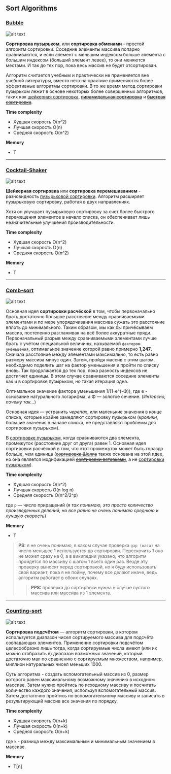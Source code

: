 ## Sort Algorithms

[<h3 id="bubble">Bubble</h3>](./bubble_sort.rs)

![alt text][bubble-image]

**Сортировка пузырьком**, или **сортировка обменами** - простой алгоритм сортировки. Соседние элементы массива попарно сравниваются, и если элемент с меньшим индексом больше элемента с большим индексом (больший элемент левее), то они меняются местами. И так до тех пор, пока весь массив не будет отсортирован.

Алгоритм считается учебным и практически не применяется вне учебной литературы, вместо него на практике применяются более эффективные алгоритмы сортировки. В то же время метод сортировки пузырьком лежит в основе некоторых более совершенных алгоритмов, таких как [шейкерная сортировка](#cocktail_shaker), ~~[пирамидальная сортировка]()~~ и ~~[быстрая сортировка]()~~.

__Time complexity__
* Худшая скорость O(n^2)
* Лучшая скорость O(n)
* Средняя скорость O(n^2)

__Memory__
* T

* * *

[<h3 id="cocktail_shaker">Cocktail-Shaker</h3>](./cocktail_shaker_sort.rs)

![alt text][cocktail_shaker_image]

**Шейкерная сортировка** или **сортировка перемешиванием** - разновидность [пузырьковой сортировки](#bubble). Алгоритм расширяет пузырьковую сортировку, работая в двух направлениях.

Хотя он улучшает пузырьковую сортировку за счет более быстрого перемещения элементов в начало списка, он обеспечивает лишь незначительные улучшения производительности.

__Time complexity__
* Худшая скорость O(n^2)
* Лучшая скорость O(n)
* Средняя скорость O(n^2)

__Memory__
* T

* * *

[<h3 id="comb-sort">Comb-sort</h3>](./comb_sort.rs)

![alt text][comb_image]

Основная идея **сортировки расчёской** в том, чтобы первоначально брать достаточно большое расстояние между сравниваемыми элементами и по мере упорядочивания массива сужать это расстояние вплоть до минимального. Таким образом, мы как бы причёсываем массив, постепенно разглаживая на всё более аккуратные пряди. Первоначальный разрыв между сравниваемыми элементами лучше брать с учётом специальной величины, называемой `фактором уменьшения`, оптимальное значение которой равно примерно **1,247**. Сначала расстояние между элементами максимально, то есть равно размеру массива минус один. Затем, пройдя массив с этим шагом, необходимо поделить шаг на фактор уменьшения и пройти по списку вновь. Так продолжается до тех пор, пока разность индексов не достигнет единицы. В этом случае сравниваются соседние элементы как и в сортировке пузырьком, но такая итерация одна.

Оптимальное значение фактора уменьшения 1/(1-e^(-Φ)), где e - основание натурального логарифма, а Φ — золотое сечение. (_Интерсно, почему так..._)

Основная идея — устранить _черепах_, или маленькие значения в конце списка, которые крайне замедляют сортировку пузырьком (_кролики_, большие значения в начале списка, не представляют проблемы для сортировки пузырьком).

В [сортировке пузырьком](#bubble), когда сравниваются два элемента, промежуток (расстояние друг от друга) равен 1. Основная идея сортировки расчёской в том, что этот промежуток может быть гораздо больше, чем единица (~~[сортировка Шелла]()~~ также основана на этой идее, но она является модификацией ~~[сортировки вставками]()~~, а не [сортировки пузырьком](#bubble)).

__Time complexity__
* Худшая скорость O(n^2)
* Лучшая скорость O(n log n)
* Средняя скорость O(n^2/2^p)

где `p` — число приращений (_я так понимаю, это просто количество произведенных делений, но все равно не очень понимаю среднюю и лучшую скорость_)

__Memory__
* T

> **PS:** я не очень понимаю, в каком случае проверка `gap (шага)` на число меньшее 1 используется до сортировки. Перескочить 1 оно не может сразу на 0, а в википедии указано, что алгоритм пройдется по массиву с шагом 1 всего один раз. Везде эту проверку выносят перед сортировкой, но я буду использовать свой вариант, пока я не пойму, почему все делают иначе, ведь алгоритм работает в обоих случаях.
>> **PPS:** проверка до сортировки нужна в случае пустого массива или массива из 1 элемента.


* * *

[<h3 id="counting-sort">Counting-sort</h3>](./counting_sort.rs)

![alt text][counting_image]

**Сортировка подсчётом** — алгоритм сортировки, в котором используется диапазон чисел сортируемого массива для подсчёта совпадающих элементов. Применение сортировки подсчётом целесообразно лишь тогда, когда сортируемые числа имеют (или их можно отобразить в) диапазон возможных значений, который достаточно мал по сравнению с сортируемым множеством, например, миллион натуральных чисел меньших 1000.

Суть алгоритма - создать вспомогательный массив из 0, размер которого равен максимальному возможному значению в исходном массиве. Затем нужно пройтись по исходному массиву и посчитать количество каждого значения, используя вспомогательный массив. Затем достаточно пройтись по вспомогательному массиву и записать в результирующий массив все значения по порядку.

__Time complexity__
* Худшая скорость O(n+k)
* Лучшая скорость O(n+k)
* Средняя скорость O(n+k)

где `k` - разница между максимальным и минимальным значением в массиве.

__Memory__
* T[n]

<!--
ID
-->

[bubble-image]: https://upload.wikimedia.org/wikipedia/commons/0/06/Bubble-sort.gif "Bubble Sort"
[cocktail_shaker_image]: https://upload.wikimedia.org/wikipedia/commons/e/ef/Sorting_shaker_sort_anim.gif "Cocktail-Shaker Sort"
[comb_image]: https://upload.wikimedia.org/wikipedia/commons/4/46/Comb_sort_demo.gif "Comb Sort"
[counting_image]: https://c.tenor.com/zswbYsLbYqEAAAAd/counting-sort.gif "Counting Sort"
